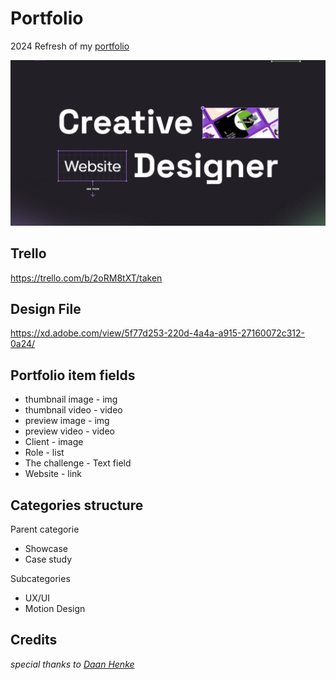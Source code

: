 # Portfolio
2024 Refresh of my [portfolio](https://wesseloud.nl)

![preview of the website](assets/images/portfolio-details-main-image.jpg)

## Trello
https://trello.com/b/2oRM8tXT/taken

## Design File

https://xd.adobe.com/view/5f77d253-220d-4a4a-a915-27160072c312-0a24/

## Portfolio item fields

- thumbnail image - img
- thumbnail video - video
- preview image - img
- preview video - video
- Client - image 
- Role - list 
- The challenge - Text field
- Website - link

## Categories structure
Parent categorie
- Showcase
- Case study

Subcategories
- UX/UI
- Motion Design

## Credits

*special thanks to [Daan Henke](https://github.com/daanhenke)*

